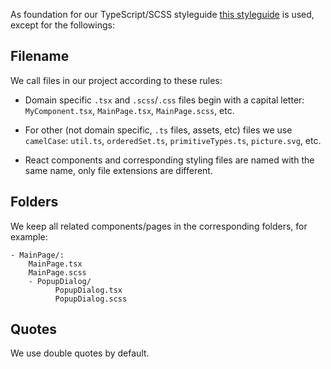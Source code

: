<!--
   - SPDX-FileCopyrightText: 2021 Serokell <https://serokell.io>
   -
   - SPDX-License-Identifier: CC0-1.0
   -->

As foundation for our TypeScript/SCSS styleguide
[this styleguide](https://basarat.gitbook.io/typescript/styleguide) is used,
except for the followings:

## Filename
We call files in our project according to these rules:

* Domain specific `.tsx` and `.scss`/`.css` files begin with a capital letter:
    `MyComponent.tsx`, `MainPage.tsx`, `MainPage.scss`, etc.

* For other (not domain specific, `.ts` files, assets, etc) files we use `camelCase`:
    `util.ts`, `orderedSet.ts`, `primitiveTypes.ts`, `picture.svg`, etc.

* React components and corresponding styling files are named with the same name, only file extensions are different.

## Folders

We keep all related components/pages in the corresponding folders, for example:

```
- MainPage/:
    MainPage.tsx
    MainPage.scss
    - PopupDialog/
          PopupDialog.tsx
          PopupDialog.scss
```

## Quotes

We use double quotes by default.
